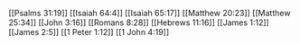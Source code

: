 [[Psalms 31:19]]
[[Isaiah 64:4]]
[[Isaiah 65:17]]
[[Matthew 20:23]]
[[Matthew 25:34]]
[[John 3:16]]
[[Romans 8:28]]
[[Hebrews 11:16]]
[[James 1:12]]
[[James 2:5]]
[[1 Peter 1:12]]
[[1 John 4:19]]

